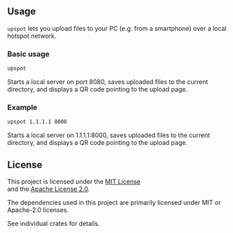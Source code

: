 ##  Usage

`upspot` lets you upload files to your PC (e.g. from a smartphone) over a local hotspot network.

###  Basic usage
```bash
upspot
```
Starts a local server on port 8080, saves uploaded files to the current directory, and displays a QR code pointing to the upload page.

### Example
```bash
upspot 1.1.1.1 8000
```
Starts a local server on 1.1.1.1:8000, saves uploaded files to the current directory, and displays a QR code pointing to the upload page.

## License

This project is licensed under the [MIT License](https://opensource.org/licenses/MIT)  
and the [Apache License 2.0](https://www.apache.org/licenses/LICENSE-2.0).

The dependencies used in this project are primarily licensed under MIT or Apache-2.0 licenses.

See individual crates for details.
